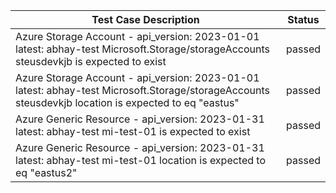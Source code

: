  | Test Case Description | Status |
 | --------------------- | ------ |
 | Azure Storage Account - api_version: 2023-01-01 latest: abhay-test Microsoft.Storage/storageAccounts steusdevkjb is expected to exist | passed |
 | Azure Storage Account - api_version: 2023-01-01 latest: abhay-test Microsoft.Storage/storageAccounts steusdevkjb location is expected to eq "eastus" | passed |
 | Azure Generic Resource - api_version: 2023-01-31 latest: abhay-test mi-test-01 is expected to exist | passed |
 | Azure Generic Resource - api_version: 2023-01-31 latest: abhay-test mi-test-01 location is expected to eq "eastus2" | passed |
 
